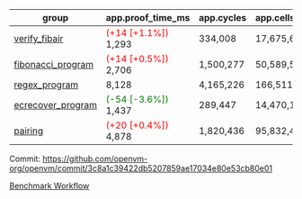 | group | app.proof_time_ms | app.cycles | app.cells_used | leaf.proof_time_ms | leaf.cycles | leaf.cells_used |
| -- | -- | -- | -- | -- | -- | -- |
| [verify_fibair](https://github.com/openvm-org/openvm/blob/benchmark-results/benchmarks-pr/1549/verify_fibair-3c8a1c39422db5207859ae17034e80e53cb80e01.md) |<span style='color: red'>(+14 [+1.1%])</span> 1,293 |  334,008 |  17,675,690 |- | - | - |
| [fibonacci_program](https://github.com/openvm-org/openvm/blob/benchmark-results/benchmarks-pr/1549/fibonacci-3c8a1c39422db5207859ae17034e80e53cb80e01.md) |<span style='color: red'>(+14 [+0.5%])</span> 2,706 |  1,500,277 |  50,589,503 |- | - | - |
| [regex_program](https://github.com/openvm-org/openvm/blob/benchmark-results/benchmarks-pr/1549/regex-3c8a1c39422db5207859ae17034e80e53cb80e01.md) | 8,128 |  4,165,226 |  166,511,152 |- | - | - |
| [ecrecover_program](https://github.com/openvm-org/openvm/blob/benchmark-results/benchmarks-pr/1549/ecrecover-3c8a1c39422db5207859ae17034e80e53cb80e01.md) |<span style='color: green'>(-54 [-3.6%])</span> 1,437 |  289,447 |  14,470,186 |- | - | - |
| [pairing](https://github.com/openvm-org/openvm/blob/benchmark-results/benchmarks-pr/1549/pairing-3c8a1c39422db5207859ae17034e80e53cb80e01.md) |<span style='color: red'>(+20 [+0.4%])</span> 4,878 |  1,820,436 |  95,832,407 |- | - | - |


Commit: https://github.com/openvm-org/openvm/commit/3c8a1c39422db5207859ae17034e80e53cb80e01

[Benchmark Workflow](https://github.com/openvm-org/openvm/actions/runs/14276271017)
